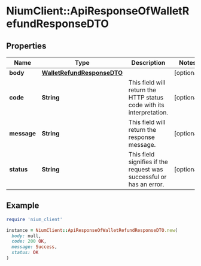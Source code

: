 # NiumClient::ApiResponseOfWalletRefundResponseDTO

## Properties

| Name | Type | Description | Notes |
| ---- | ---- | ----------- | ----- |
| **body** | [**WalletRefundResponseDTO**](WalletRefundResponseDTO.md) |  | [optional] |
| **code** | **String** | This field will return the HTTP status code with its interpretation. | [optional] |
| **message** | **String** | This field will return the response message. | [optional] |
| **status** | **String** | This field signifies if the request was successful or has an error. | [optional] |

## Example

```ruby
require 'nium_client'

instance = NiumClient::ApiResponseOfWalletRefundResponseDTO.new(
  body: null,
  code: 200 OK,
  message: Success,
  status: OK
)
```

